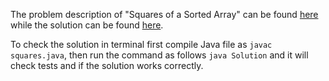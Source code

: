 The problem description of "Squares of a Sorted Array" can be found [here](https://leetcode.com/problems/squares-of-a-sorted-array/) while the solution can be found [here](https://github.com/aurimas13/LeetCode-HR-MAANG/blob/main/LeetCode/Java%20Solutions/Squares%20of%20a%20Sorted%20Array/squares.java).

To check the solution in terminal first compile Java file as `javac squares.java`, then run the command as follows `java Solution` and it will check tests and if the solution works correctly.
